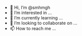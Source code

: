 - 👋 Hi, I’m @smhmgh
- 👀 I’m interested in ...
- 🌱 I’m currently learning ...
- 💞️ I’m looking to collaborate on ...
- 📫 How to reach me ...

<!---
smhmgh/smhmgh is a ✨ special ✨ repository because its `README.md` (this file) appears on your GitHub profile.
You can click the Preview link to take a look at your changes.
--->
